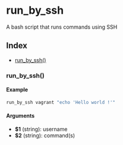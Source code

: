# run_by_ssh

A bash script that runs commands using SSH
## Index

* [run_by_ssh()](#run_by_ssh)

### run_by_ssh()

#### Example

```bash
run_by_ssh vagrant "echo 'Hello world !'"
```

#### Arguments

* **$1** (string): username
* **$2** (string): command(s)

